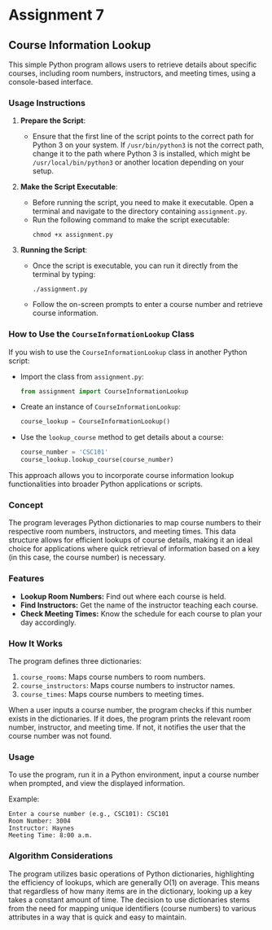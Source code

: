 # Assignment 7
## Course Information Lookup

This simple Python program allows users to retrieve details about specific courses, including room numbers, instructors, and meeting times, using a console-based interface.

### Usage Instructions

1. **Prepare the Script**:
   - Ensure that the first line of the script points to the correct path for Python 3 on your system. If `/usr/bin/python3` is not the correct path, change it to the path where Python 3 is installed, which might be `/usr/local/bin/python3` or another location depending on your setup.

2. **Make the Script Executable**:
   - Before running the script, you need to make it executable. Open a terminal and navigate to the directory containing `assignment.py`.
   - Run the following command to make the script executable:
     ```
     chmod +x assignment.py
     ```

3. **Running the Script**:
   - Once the script is executable, you can run it directly from the terminal by typing:
     ```
     ./assignment.py
     ```
   - Follow the on-screen prompts to enter a course number and retrieve course information.

### How to Use the `CourseInformationLookup` Class

If you wish to use the `CourseInformationLookup` class in another Python script:

- Import the class from `assignment.py`:
  ```python
  from assignment import CourseInformationLookup
  ```
- Create an instance of `CourseInformationLookup`:
  ```python
  course_lookup = CourseInformationLookup()
  ```
- Use the `lookup_course` method to get details about a course:
  ```python
  course_number = 'CSC101'
  course_lookup.lookup_course(course_number)
  ```

This approach allows you to incorporate course information lookup functionalities into broader Python applications or scripts.

### Concept

The program leverages Python dictionaries to map course numbers to their respective room numbers, instructors, and meeting times. This data structure allows for efficient lookups of course details, making it an ideal choice for applications where quick retrieval of information based on a key (in this case, the course number) is necessary.

### Features

- **Lookup Room Numbers:** Find out where each course is held.
- **Find Instructors:** Get the name of the instructor teaching each course.
- **Check Meeting Times:** Know the schedule for each course to plan your day accordingly.

### How It Works

The program defines three dictionaries:
1. `course_rooms`: Maps course numbers to room numbers.
2. `course_instructors`: Maps course numbers to instructor names.
3. `course_times`: Maps course numbers to meeting times.

When a user inputs a course number, the program checks if this number exists in the dictionaries. If it does, the program prints the relevant room number, instructor, and meeting time. If not, it notifies the user that the course number was not found.

### Usage

To use the program, run it in a Python environment, input a course number when prompted, and view the displayed information.

Example:
```
Enter a course number (e.g., CSC101): CSC101
Room Number: 3004
Instructor: Haynes
Meeting Time: 8:00 a.m.
```

### Algorithm Considerations

The program utilizes basic operations of Python dictionaries, highlighting the efficiency of lookups, which are generally O(1) on average. This means that regardless of how many items are in the dictionary, looking up a key takes a constant amount of time. The decision to use dictionaries stems from the need for mapping unique identifiers (course numbers) to various attributes in a way that is quick and easy to maintain.

